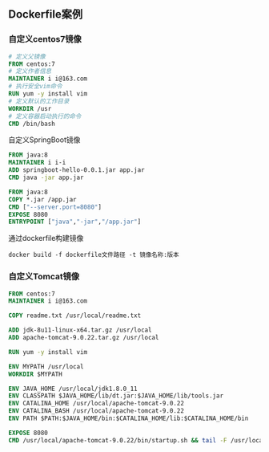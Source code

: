 ## Dockerfile案例

### 自定义centos7镜像

```dockerfile
# 定义父镜像
FROM centos:7
# 定义作者信息
MAINTAINER i i@163.com
# 执行安全vim命令
RUN yum -y install vim
# 定义默认的工作目录
WORKDIR /usr
# 定义容器启动执行的命令
CMD /bin/bash
```

自定义SpringBoot镜像

```dockerfile
FROM java:8
MAINTAINER i i-i
ADD springboot-hello-0.0.1.jar app.jar
CMD java -jar app.jar
```



```dockerfile
FROM java:8
COPY *.jar /app.jar
CMD ["--server.port=8080"]
EXPOSE 8080
ENTRYPOINT ["java","-jar","/app.jar"]
```





通过dockerfile构建镜像

```shell
docker build -f dockerfile文件路径 -t 镜像名称:版本
```

### 自定义Tomcat镜像

```dockerfile
FROM centos:7
MAINTAINER i i@163.com

COPY readme.txt /usr/local/readme.txt

ADD jdk-8u11-linux-x64.tar.gz /usr/local
ADD apache-tomcat-9.0.22.tar.gz /usr/local

RUN yum -y install vim

ENV MYPATH /usr/local
WORKDIR $MYPATH

ENV JAVA_HOME /usr/local/jdk1.8.0_11
ENV CLASSPATH $JAVA_HOME/lib/dt.jar:$JAVA_HOME/lib/tools.jar
ENV CATALINA_HOME /usr/local/apache-tomcat-9.0.22
ENV CATALINA_BASH /usr/local/apache-tomcat-9.0.22
ENV PATH $PATH:$JAVA_HOME/bin:$CATALINA_HOME/lib:$CATALINA_HOME/bin

EXPOSE 8080
CMD /usr/local/apache-tomcat-9.0.22/bin/startup.sh && tail -F /usr/local/apache-tomcat-9.0.22/bin/logs/catalina.out
```

